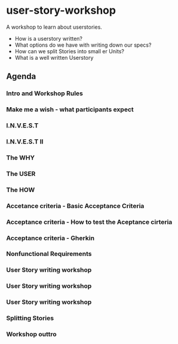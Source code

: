 # user-story-workshop

A workshop to learn about userstories. 

* How is a userstory written?
* What options do we have with writing down our specs?
* How can we split Stories into small er Units?
* What is a well written Userstory

## Agenda

### Intro and Workshop Rules
### Make me a wish - what participants expect 
### I.N.V.E.S.T
### I.N.V.E.S.T II 
### The WHY
### The USER
### The HOW
### Accetance criteria - Basic Acceptance Criteria
### Acceptance criteria - How to test the Aceptance cirteria 
### Acceptance criteria  - Gherkin
### Nonfunctional Requirements 
### User Story writing workshop
### User Story writing workshop
### User Story writing workshop
### Splitting Stories
### Workshop outtro

